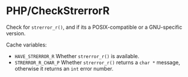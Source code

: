 # PHP/CheckStrerrorR

Check for `strerror_r()`, and if its a POSIX-compatible or a GNU-specific
version.

Cache variables:

* `HAVE_STRERROR_R`
  Whether `strerror_r()` is available.
* `STRERROR_R_CHAR_P`
  Whether `strerror_r()` returns a `char *` message, otherwise it returns an
  `int` error number.
